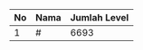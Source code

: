 | No | Nama            | Jumlah Level |
|----|-----------------|--------------|
| 1  | #    |    6693        |
